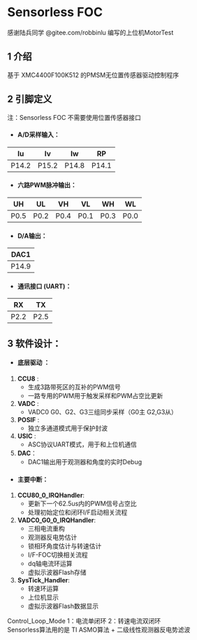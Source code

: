 # **Sensorless FOC**
感谢陆兵同学 @gitee.com/robbinlu 编写的上位机MotorTest
##  1 介绍 
基于 XMC4400F100K512 的PMSM无位置传感器驱动控制程序  
## 2 引脚定义
注：Sensorless FOC 不需要使用位置传感器接口
+ #### A/D采样输入： 

| Iu    | Iv    | Iw     | RP    | 
| :----:| :----: | :----: |:----: | 
| P14.2  | P15.2  | P14.8   | P14.1  | 

+ #### 六路PWM脉冲输出：  

| UH    | UL    | VH     | VL    | WH    | WL     |
| :----:| :----: | :----: |:----: | :----: | :----: |
| P0.5  | P0.2  | P0.4   | P0.1  | P0.3  | P0.0   |

+ #### D/A输出： 

| DAC1    |  
| :----:| 
| P14.9  | 

+ #### 通讯接口 (UART)： 

| RX    | TX    |  
| :----:| :----: | 
| P2.2  | P2.5  | 

## 3 软件设计：
* #### 底层驱动 ：  
1. **CCU8** :  
     - 生成3路带死区的互补的PWM信号  
     - 一路专用的PWM用于触发采样和PWM占空比更新
2. **VADC** :   
   -  VADC0 G0、G2、G3三组同步采样（G0主 G2,G3从）
3. **POSIF** :  
   - 独立多通道模式用于保护封波
4. **USIC** :  
   - ASC协议UART模式，用于和上位机通信
5. **DAC**：  
    - DAC1输出用于观测器和角度的实时Debug  

* #### 主要中断：
 1. **CCU80_0_IRQHandler**:  
     - 更新下一个62.5us内的PWM信号占空比  
     - 处理初始定位和闭环I/F启动相关流程
2. **VADC0_G0_0_IRQHandler**:   
   - 三相电流重构  
   - 观测器反电势估计
   - 锁相环角度估计与转速估计 
   - I/F-FOC切换相关流程
   - dq轴电流环运算
   - 虚拟示波器Flash存储
1. **SysTick_Handler**:   
   - 转速环运算 
   - 上位机显示
   - 虚拟示波器Flash数据显示

Control_Loop_Mode  1：电流单闭环  2：转速电流双闭环   
Sensorless算法用的是 TI ASMO算法 + 二级线性观测器反电势滤波
